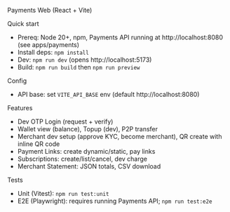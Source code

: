 Payments Web (React + Vite)

Quick start
- Prereq: Node 20+, npm, Payments API running at http://localhost:8080 (see apps/payments)
- Install deps: `npm install`
- Dev: `npm run dev` (opens http://localhost:5173)
- Build: `npm run build` then `npm run preview`

Config
- API base: set `VITE_API_BASE` env (default http://localhost:8080)

Features
- Dev OTP Login (request + verify)
- Wallet view (balance), Topup (dev), P2P transfer
- Merchant dev setup (approve KYC, become merchant), QR create with inline QR code
- Payment Links: create dynamic/static, pay links
- Subscriptions: create/list/cancel, dev charge
- Merchant Statement: JSON totals, CSV download

Tests
- Unit (Vitest): `npm run test:unit`
- E2E (Playwright): requires running Payments API; `npm run test:e2e`
